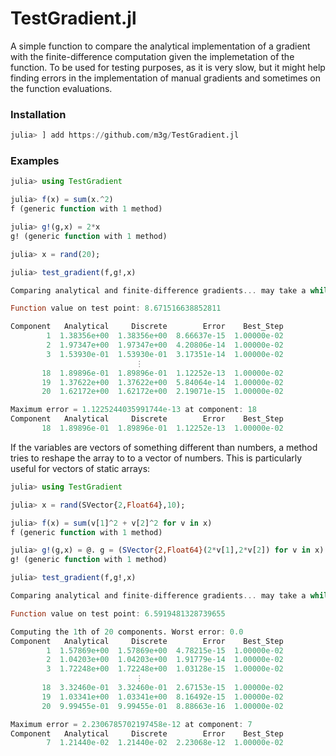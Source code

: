 # TestGradient.jl

A simple function to compare the analytical implementation of a gradient with the finite-difference computation given the implemetation of the function. To be used for testing purposes, as it is very slow, but it might help finding errors in the implementation of manual gradients and sometimes on the function evaluations.

### Installation

```julia
julia> ] add https://github.com/m3g/TestGradient.jl
```

### Examples

```julia
julia> using TestGradient

julia> f(x) = sum(x.^2)
f (generic function with 1 method)

julia> g!(g,x) = 2*x
g! (generic function with 1 method)

julia> x = rand(20);

julia> test_gradient(f,g!,x)

Comparing analytical and finite-difference gradients... may take a while.

Function value on test point: 8.671516638852811

Component   Analytical     Discrete        Error    Best_Step
        1  1.38356e+00  1.38356e+00  8.66637e-15  1.00000e-02
        2  1.97347e+00  1.97347e+00  4.20806e-14  1.00000e-02
        3  1.53930e-01  1.53930e-01  3.17351e-14  1.00000e-02
                            ⋮ 
       18  1.89896e-01  1.89896e-01  1.12252e-13  1.00000e-02
       19  1.37622e+00  1.37622e+00  5.84064e-14  1.00000e-02
       20  1.62172e+00  1.62172e+00  2.19071e-15  1.00000e-02

Maximum error = 1.1225244035991744e-13 at component: 18
Component   Analytical     Discrete        Error    Best_Step
       18  1.89896e-01  1.89896e-01  1.12252e-13  1.00000e-02

```

If the variables are vectors of something different than numbers, a method tries to reshape the array to to a vector of numbers. This is particularly useful for vectors of static arrays:


```julia
julia> using TestGradient 

julia> x = rand(SVector{2,Float64},10);

julia> f(x) = sum(v[1]^2 + v[2]^2 for v in x)
f (generic function with 1 method)

julia> g!(g,x) = @. g = (SVector{2,Float64}(2*v[1],2*v[2]) for v in x)
g! (generic function with 1 method)

julia> test_gradient(f,g!,x)

Comparing analytical and finite-difference gradients... may take a while.

Function value on test point: 6.5919481328739655

Computing the 1th of 20 components. Worst error: 0.0
Component   Analytical     Discrete        Error    Best_Step
        1  1.57869e+00  1.57869e+00  4.78215e-15  1.00000e-02
        2  1.04203e+00  1.04203e+00  1.91779e-14  1.00000e-02
        3  1.72248e+00  1.72248e+00  1.03128e-15  1.00000e-02
                            ⋮ 
       18  3.32460e-01  3.32460e-01  2.67153e-15  1.00000e-02
       19  1.03341e+00  1.03341e+00  8.16492e-15  1.00000e-02
       20  9.99455e-01  9.99455e-01  8.88663e-16  1.00000e-02

Maximum error = 2.2306785702197458e-12 at component: 7
Component   Analytical     Discrete        Error    Best_Step
        7  1.21440e-02  1.21440e-02  2.23068e-12  1.00000e-02

```



